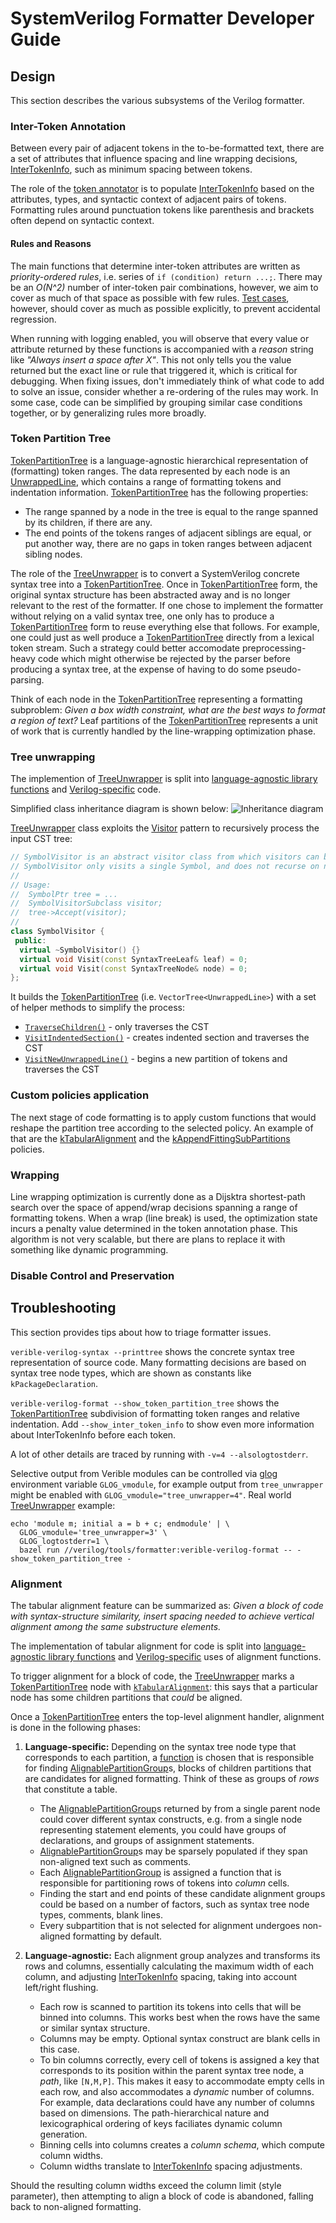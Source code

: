 # SystemVerilog Formatter Developer Guide

<!--*
freshness: { owner: 'hzeller' reviewed: '2020-10-16' }
*-->

## Design

This section describes the various subsystems of the Verilog formatter.

### Inter-Token Annotation

Between every pair of adjacent tokens in the to-be-formatted text, there are a
set of attributes that influence spacing and line wrapping decisions,
[InterTokenInfo], such as minimum spacing between tokens.

The role of the [token annotator] is to populate [InterTokenInfo] based on the
attributes, types, and syntactic context of adjacent pairs of tokens. Formatting
rules around punctuation tokens like parenthesis and brackets often depend on
syntactic context.

#### Rules and Reasons

The main functions that determine inter-token attributes are written as
_priority-ordered rules_, i.e. series of `if (condition) return ...;`. There may
be an _O(N^2)_ number of inter-token pair combinations, however, we aim to cover
as much of that space as possible with few rules.
[Test cases](https://cs.opensource.google/verible/verible/+/master:verilog/formatting/token_annotator_test.cc),
however, should cover as much as possible explicitly, to prevent accidental
regression.

When running with logging enabled, you will observe that every value or
attribute returned by these functions is accompanied with a _reason_ string like
_"Always insert a space after X"_. This not only tells you the value returned
but the exact line or rule that triggered it, which is critical for debugging.
When fixing issues, don't immediately think of what code to add to solve an
issue, consider whether a re-ordering of the rules may work. In some case, code
can be simplified by grouping similar case conditions together, or by
generalizing rules more broadly.

### Token Partition Tree

[TokenPartitionTree] is a language-agnostic hierarchical representation of
(formatting) token ranges. The data represented by each node is an
[UnwrappedLine], which contains a range of formatting tokens and indentation
information. [TokenPartitionTree] has the following properties:

*   The range spanned by a node in the tree is equal to the range spanned by its
    children, if there are any.
*   The end points of the tokens ranges of adjacent siblings are equal, or put
    another way, there are no gaps in token ranges between adjacent sibling
    nodes.

The role of the [TreeUnwrapper] is to convert a SystemVerilog concrete syntax
tree into a [TokenPartitionTree]. Once in [TokenPartitionTree] form, the
original syntax structure has been abstracted away and is no longer relevant to
the rest of the formatter. If one chose to implement the formatter without
relying on a valid syntax tree, one only has to produce a [TokenPartitionTree]
form to reuse everything else that follows. For example, one could just as well
produce a [TokenPartitionTree] directly from a lexical token stream. Such a
strategy could better accomodate preprocessing-heavy code which might otherwise
be rejected by the parser before producing a syntax tree, at the expense of
having to do some pseudo-parsing.

Think of each node in the [TokenPartitionTree] representing a formatting
subproblem: _Given a box width constraint, what are the best ways to format a
region of text?_ Leaf partitions of the [TokenPartitionTree] represents a unit
of work that is currently handled by the line-wrapping optimization phase.

### Tree unwrapping

The implemention of [TreeUnwrapper] is split into
[language-agnostic library functions](https://cs.opensource.google/verible/verible/+/master:common/formatting/tree_unwrapper.cc)
and [Verilog-specific](https://cs.opensource.google/verible/verible/+/master:verilog/formatting/formatter.cc) code.

Simplified class inheritance diagram is shown below:
![Inheritance diagram](./formatter_simplified_class_diagram.png)
<!-- class diagram can be regenerated with yEd tool https://www.yworks.com/products/yed -->

[TreeUnwrapper] class exploits
the [Visitor](https://cs.opensource.google/verible/verible/+/master:common/text/visitors.h?q=class:SymbolVisitor&ss=verible%2Fverible)
pattern to recursively process the input CST tree:
```cpp
// SymbolVisitor is an abstract visitor class from which visitors can be derived
// SymbolVisitor only visits a single Symbol, and does not recurse on nodes
//
// Usage:
//  SymbolPtr tree = ...
//  SymbolVisitorSubclass visitor;
//  tree->Accept(visitor);
//
class SymbolVisitor {
 public:
  virtual ~SymbolVisitor() {}
  virtual void Visit(const SyntaxTreeLeaf& leaf) = 0;
  virtual void Visit(const SyntaxTreeNode& node) = 0;
};
```

It builds the [TokenPartitionTree] (i.e. `VectorTree<UnwrappedLine>`) with a set of helper methods to simplify the process:
* [`TraverseChildren()`](https://cs.opensource.google/verible/verible/+/master:common/formatting/tree_unwrapper.cc?q=function:TraverseChildren&ss=verible%2Fverible) - only traverses the CST
* [`VisitIndentedSection()`](https://cs.opensource.google/verible/verible/+/master:common/formatting/tree_unwrapper.cc?q=function:VisitIndentedSection&ss=verible%2Fverible) - creates indented section and traverses the CST
* [`VisitNewUnwrappedLine()`](https://cs.opensource.google/verible/verible/+/master:verilog/formatting/tree_unwrapper.cc?q=function:VisitNewUnwrappedLine&ss=verible%2Fverible) - begins a new partition of tokens and traverses the CST

### Custom policies application

The next stage of code formatting is to apply custom functions that would
reshape the partition tree according to the selected policy.
An example of that are the [kTabularAlignment](#alignment) and the
[kAppendFittingSubPartitions](https://cs.opensource.google/verible/verible/+/master:common/formatting/unwrapped_line.h?q=kAppendFittingSubpartitions&ss=verible)
policies.

### Wrapping

Line wrapping optimization is currently done as a Dijsktra shortest-path search
over the space of append/wrap decisions spanning a range of formatting tokens.
When a wrap (line break) is used, the optimization state incurs a penalty value
determined in the token annotation phase. This algorithm is not very scalable,
but there are plans to replace it with something like dynamic programming.

### Disable Control and Preservation

## Troubleshooting

This section provides tips about how to triage formatter issues.

`verible-verilog-syntax --printtree` shows the concrete syntax tree
representation of source code. Many formatting decisions are based on syntax
tree node types, which are shown as constants like `kPackageDeclaration`.

`verible-verilog-format --show_token_partition_tree` shows the
[TokenPartitionTree] subdivision of formatting token ranges and relative
indentation. Add `--show_inter_token_info` to show even more information about
InterTokenInfo before each token.

A lot of other details are traced by running with `-v=4 --alsologtostderr`.

Selective output from Verible modules can be controlled via [glog] environment
variable `GLOG_vmodule`, for example output from `tree_unwrapper` might be enabled
with `GLOG_vmodule="tree_unwrapper=4"`. Real world [TreeUnwrapper] example:
```
echo 'module m; initial a = b + c; endmodule' | \
  GLOG_vmodule='tree_unwrapper=3' \
  GLOG_logtostderr=1 \
  bazel run //verilog/tools/formatter:verible-verilog-format -- -show_token_partition_tree -
```

### Alignment

The tabular alignment feature can be summarized as: _Given a block of code with
syntax-structure similarity, insert spacing needed to achieve vertical alignment
among the same substructure elements._

The implementation of tabular alignment for code is split into
[language-agnostic library functions](https://cs.opensource.google/verible/verible/+/master:common/formatting/align.h)
and
[Verilog-specific](https://cs.opensource.google/verible/verible/+/master:verilog/formatting/align.cc)
uses of alignment functions.

To trigger alignment for a block of code, the [TreeUnwrapper] marks a
[TokenPartitionTree] node with
[`kTabularAlignment`](https://cs.opensource.google/verible/verible/+/master:common/formatting/unwrapped_line.h?q=file:unwrapped_line.h%20usage:kTabularAlignment&ss=verible%2Fverible):
this says that a particular node has some children partitions that _could_ be
aligned.

Once a [TokenPartitionTree] enters the top-level alignment handler, alignment is
done in the following phases:

1.  **Language-specific:** Depending on the syntax tree node type that
    corresponds to each partition, a
    [function](https://cs.opensource.google/verible/verible/+/master:verilog/formatting/align.cc?q=file:align.cc%20usage:kAlignHandlers&ss=verible%2Fverible)
    is chosen that is responsible for finding [AlignablePartitionGroup]s, blocks
    of children partitions that are candidates for aligned formatting. Think of
    these as groups of _rows_ that constitute a table.

    *   The [AlignablePartitionGroup]s returned by from a single parent node
        could cover different syntax constructs, e.g. from a single node
        representing statement elements, you could have groups of declarations,
        and groups of assignment statements.
    *   [AlignablePartitionGroup]s may be sparsely populated if they span
        non-aligned text such as comments.
    *   Each [AlignablePartitionGroup] is assigned a function that is
        responsible for partitioning rows of tokens into _column_ cells.
    *   Finding the start and end points of these candidate alignment groups
        could be based on a number of factors, such as syntax tree node types,
        comments, blank lines.
    *   Every subpartition that is not selected for alignment undergoes
        non-aligned formatting by default.

1.  **Language-agnostic:** Each alignment group analyzes and transforms its rows
    and columns, essentially calculating the maximum width of each column, and
    adjusting [InterTokenInfo] spacing, taking into account left/right flushing.

    *   Each row is scanned to partition its tokens into cells that will be
        binned into columns. This works best when the rows have the same or
        similar syntax structure.
    *   Columns may be empty. Optional syntax construct are blank cells in this
        case.
    *   To bin columns correctly, every cell of tokens is assigned a key that
        corresponds to its position within the parent syntax tree node, a
        _path_, like `[N,M,P]`. This makes it easy to accommodate empty cells in
        each row, and also accommodates a _dynamic_ number of columns. For
        example, data declarations could have any number of columns based on
        dimensions. The path-hierarchical nature and lexicographical ordering of
        keys faciliates dynamic column generation.
    *   Binning cells into columns creates a _column schema_, which compute
        column widths.
    *   Column widths translate to [InterTokenInfo] spacing adjustments.

Should the resulting column widths exceed the column limit (style parameter),
then attempting to align a block of code is abandoned, falling back to
non-aligned formatting.

<!-- TODO: align vs. flush left behavior inferral -->
<!-- reference links -->

[UnwrappedLine]: https://cs.opensource.google/verible/verible/+/master:common/formatting/unwrapped_line.h
[token annotator]: https://cs.opensource.google/verible/verible/+/master:verilog/formatting/token_annotator.h
[InterTokenInfo]: https://cs.opensource.google/verible/verible/+/master:common/formatting/format_token.h;l=59?q=InterTokenInfo
[TreeUnwrapper]: https://cs.opensource.google/verible/verible/+/master:verilog/formatting/tree_unwrapper.h
[TokenPartitionTree]: https://cs.opensource.google/verible/verible/+/master:common/formatting/token_partition_tree.h
[AlignablePartitionGroup]: https://cs.opensource.google/verible/verible/+/master:common/formatting/align.h?q=file:align.h%20class:AlignablePartitionGroup&ss=verible%2Fverible
[glog]: https://github.com/google/glog
